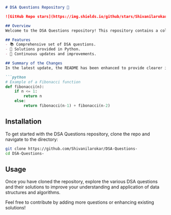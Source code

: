 ```markdown
# DSA Questions Repository 🤖

![GitHub Repo stars](https://img.shields.io/github/stars/Shivanilarokar/DSA-Questions-) ![GitHub forks](https://img.shields.io/github/forks/Shivanilarokar/DSA-Questions-) ![GitHub issues](https://img.shields.io/github/issues/Shivanilarokar/DSA-Questions-)

## Overview
Welcome to the DSA Questions repository! This repository contains a collection of Data Structures and Algorithms (DSA) questions along with their solutions in Python. Enhance your coding skills and deepen your understanding of DSA concepts through practical examples.

## Features
- 📚 Comprehensive set of DSA questions.
- 🐍 Solutions provided in Python.
- 🚀 Continuous updates and improvements.

## Summary of the Changes
In the latest update, the README has been enhanced to provide clearer information and additional examples. Here’s a snippet of the updated code:

```python
# Example of a Fibonacci function
def fibonacci(n):
    if n <= 1:
        return n
    else:
        return fibonacci(n-1) + fibonacci(n-2)
```

## Installation
To get started with the DSA Questions repository, clone the repo and navigate to the directory:

```bash
git clone https://github.com/Shivanilarokar/DSA-Questions-
cd DSA-Questions-
```

## Usage
Once you have cloned the repository, explore the various DSA questions and their solutions to improve your understanding and application of data structures and algorithms.

Feel free to contribute by adding more questions or enhancing existing solutions!
```